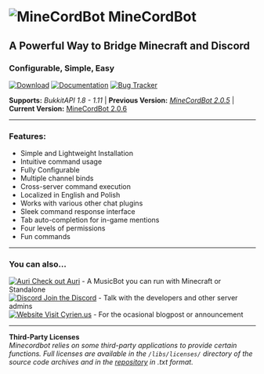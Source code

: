 # ![MineCordBot](https://raw.githubusercontent.com/wiki/CyR1en/Minecordbot-v2/_imgs/logo.png) __MineCordBot__
## A Powerful Way to Bridge Minecraft and Discord
### Configurable, Simple, Easy

[![Download](https://raw.githubusercontent.com/wiki/CyR1en/Minecordbot-v2/_imgs/button_download.png)](https://github.com/CyR1en/Minecordbot-v2/releases)
[![Documentation](https://raw.githubusercontent.com/wiki/CyR1en/Minecordbot-v2/_imgs/button_documentation.png)](https://github.com/CyR1en/Minecordbot-v2/wiki)
[![Bug Tracker](https://raw.githubusercontent.com/wiki/CyR1en/Minecordbot-v2/_imgs/button_bug-tracker.png)](https://dev.bukkit.org/projects/minecordbot-bukkit/issues)

__Supports:__ *BukkitAPI 1.8 - 1.11*  |  __Previous Version:__ *[MineCordBot 2.0.5](https://dev.bukkit.org/projects/minecordbot-bukkit/files/2426990)*  | __Current Version:__ [MineCordBot 2.0.6](https://github.com/CyR1en/Minecordbot-v2/releases/tag/2.06)

---
### __Features:__
* Simple and Lightweight Installation
* Intuitive command usage
* Fully Configurable
* Multiple channel binds
* Cross-server command execution
* Localized in English and Polish
* Works with various other chat plugins
* Sleek command response interface
* Tab auto-completion for in-game mentions
* Four levels of permissions
* Fun commands

---
### You can also...  
[![Auri](https://raw.githubusercontent.com/wiki/CyR1en/Minecordbot-v2/_imgs/auri_16.png) Check out Auri](https://github.com/CyR1en/Project-Auri) - A MusicBot you can run with Minecraft or Standalone  
[![Discord](https://raw.githubusercontent.com/wiki/CyR1en/Minecordbot-v2/_imgs/discord-d_16.png) Join the Discord](https://discord.gg/bETVHje) - Talk with the developers and other server admins  
[![Website](https://raw.githubusercontent.com/wiki/CyR1en/Minecordbot-v2/_imgs/globe_16.png) Visit Cyrien.us](https://cyrien.us) - For the ocasional blogpost or announcement  

---
__Third-Party Licenses__  
_Minecordbot relies on some third-party applications to provide certain functions. Full licenses are available in the `/libs/licenses/` directory of the source code archives and in the [repository](https://github.com/CyR1en/Minecordbot-v2/tree/master/libs/licenses) in .txt format._
